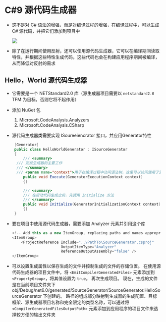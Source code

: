 # C#9 源代码生成器

* 这不是对 C# 语法的增强，而是对编译过程的增强，在编译过程中，可以生成 C# 源代码，并把它们添加到项目中

  ![](https://learn.microsoft.com/zh-cn/dotnet/csharp/roslyn-sdk/media/source-generators/source-generator-visualization.png#lightbox)

* 除了在运行期间使用反射，还可以使用源代码生成器，它可以在编译期间读取特性，并根据这些特性生成代码，这些代码也会在构建应用程序期间被编译，从而降低对反射的需求

## Hello，World 源代码生成器

* 它需要是一个 NETStandard2.0 库（源生成器项目需要以 `netstandard2.0` TFM 为目标，否则它将不起作用）

* 添加 NuGet 包

  1.  Microsoft.CodeAnalysis.Analyzers
  2.  Microsoft.CodeAnalysis.CSharp

* 源代码生成器类需要实现 ISoureeiencrator 接口，并应用Generator特性

  ```c#
   [Generator]
   public class HelloWorldGenerator : ISourceGenerator
   {
       /// <summary>
  	/// 完成生成器的主要工作
  	/// </summary>
  	/// <param name="context">用于在编译过程中访问语法树，这里可以访问使用了源代码生成器的代码，以便进行修改或者扩展</param>
       public void Execute(GeneratorExecutionContext context)
       {}
  
       /// <summary>
       /// 在启动代码生成之前，先调用 Initialize 方法
       /// </summary>
       public void Initialize(GeneratorInitializationContext context)
       {}
   }
  ```

* 要在项目中使用源代码生成器，需要添加 Analyzer 元素并引用这个库

  ```c#
  <!-- Add this as a new ItemGroup, replacing paths and names appropriately -->
  <ItemGroup>
      <ProjectReference Include="..\PathTo\SourceGenerator.csproj"
                        OutputItemType="Analyzer"
                        ReferenceOutputAssembly="false" />
  </ItemGroup>
  ```
  
* 可以设置生成属性以保存生成的文件并控制生成的文件的存储位置。 在使用源代码生成器的项目文件中，将 `<EmitCompilerGeneratedFiles>` 元素添加到 `<PropertyGroup>`，将其值设置为 `true`。 再次生成项目。 现在，生成的文件是在当前项目文件夹下obj/Debug/net6.0/generated/SourceGenerator/SourceGenerator.HelloSourceGenerator 下创建的。 路径的组成部分映射到生成器的生成配置、目标框架、源生成器项目名称和完全限定的类型名称，可以通过将 `<CompilerGeneratedFilesOutputPath>` 元素添加到应用程序的项目文件来选择较方便的输出文件夹